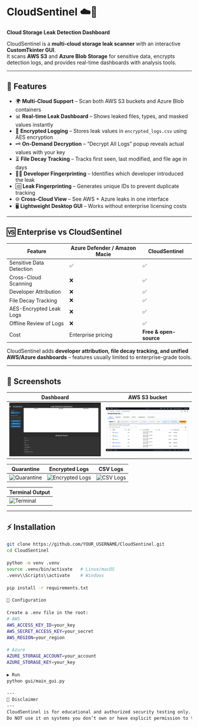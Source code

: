 # CloudSentinel ☁️🔐  
**Cloud Storage Leak Detection Dashboard**

CloudSentinel is a **multi-cloud storage leak scanner** with an interactive **CustomTkinter GUI**.  
It scans **AWS S3** and **Azure Blob Storage** for sensitive data, encrypts detection logs, and provides real-time dashboards with analysis tools.

---

## 🚀 Features

- 🌍 **Multi-Cloud Support** – Scan both AWS S3 buckets and Azure Blob containers
- 📊 **Real-time Leak Dashboard** – Shows leaked files, types, and masked values instantly
- 🔐 **Encrypted Logging** – Stores leak values in `encrypted_logs.csv` using AES encryption
- 🗝️ **On-Demand Decryption** – “Decrypt All Logs” popup reveals actual values with your key
- ⏳ **File Decay Tracking** – Tracks first seen, last modified, and file age in days
- 🧑‍💻 **Developer Fingerprinting** – Identifies which developer introduced the leak
- 🆔 **Leak Fingerprinting** – Generates unique IDs to prevent duplicate tracking
- 🌐 **Cross-Cloud View** – See AWS + Azure leaks in one interface
- 🖥️ **Lightweight Desktop GUI** – Works without enterprise licensing costs

---

## 🆚 Enterprise vs CloudSentinel

| Feature                        | Azure Defender / Amazon Macie | **CloudSentinel** |
|--------------------------------|-------------------------------|-------------------|
| Sensitive Data Detection        | ✅                            | ✅ |
| Cross-Cloud Scanning            | ❌                            | ✅ |
| Developer Attribution           | ❌                            | ✅ |
| File Decay Tracking             | ❌                            | ✅ |
| AES-Encrypted Leak Logs         | ❌                            | ✅ |
| Offline Review of Logs          | ❌                            | ✅ |
| Cost                            | Enterprise pricing            | **Free & open-source** |

CloudSentinel adds **developer attribution, file decay tracking, and unified AWS/Azure dashboards** – features usually limited to enterprise-grade tools.

---

## 📸 Screenshots

| Dashboard | AWS S3 bucket |
|-----------|------------|
| ![Dashboard](./docs/images/3.png) | ![AWS S3 bucket with test files](./docs/images/1.png) |

| Quarantine | Encrypted Logs | CSV Logs |
|------------|----------------|----------|
| ![Quarantine](./docs/images/quarantine.png) | ![Encrypted Logs](./docs/images/encrypted_logs.png) | ![CSV Logs](./docs/images/csv_logs.png) |

| Terminal Output |
|-----------------|
| ![Terminal](./docs/images/terminal.png) |

---

## ⚡ Installation

```bash
git clone https://github.com/YOUR_USERNAME/CloudSentinel.git
cd CloudSentinel

python -m venv .venv
source .venv/bin/activate   # Linux/macOS
.venv\\Scripts\\activate    # Windows

pip install -r requirements.txt

🔑 Configuration

Create a .env file in the root:
# AWS
AWS_ACCESS_KEY_ID=your_key
AWS_SECRET_ACCESS_KEY=your_secret
AWS_REGION=your_region

# Azure
AZURE_STORAGE_ACCOUNT=your_account
AZURE_STORAGE_KEY=your_key

▶️ Run
python gui/main_gui.py

---
📜 Disclaimer
--- 
CloudSentinel is for educational and authorized security testing only.
Do NOT use it on systems you don’t own or have explicit permission to test.
